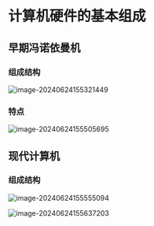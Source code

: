 # 计算机硬件的基本组成

## 早期冯诺依曼机

### 组成结构

![image-20240624155321449](../TyporaImage/计算机组成原理图片/image-20240624155321449.png)

### 特点

![image-20240624155505695](../TyporaImage/计算机组成原理图片/image-20240624155505695.png)

## 现代计算机

### 组成结构

![image-20240624155555094](../TyporaImage/计算机组成原理图片/image-20240624155555094.png)

![image-20240624155637203](../TyporaImage/计算机组成原理图片/image-20240624155637203.png)